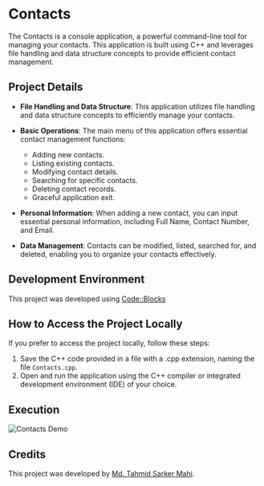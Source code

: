 # Contacts

The Contacts is a console application, a powerful command-line tool for managing your contacts. This application is built using C++ and leverages file handling and data structure concepts to provide efficient contact management.

## Project Details

- **File Handling and Data Structure**: This application utilizes file handling and data structure concepts to efficiently manage your contacts.

- **Basic Operations**: The main menu of this application offers essential contact management functions:
  - Adding new contacts.
  - Listing existing contacts.
  - Modifying contact details.
  - Searching for specific contacts.
  - Deleting contact records.
  - Graceful application exit.

- **Personal Information**: When adding a new contact, you can input essential personal information, including Full Name, Contact Number, and Email.

- **Data Management**: Contacts can be modified, listed, searched for, and deleted, enabling you to organize your contacts effectively.

## Development Environment

This project was developed using [Code::Blocks](https://en.wikipedia.org/wiki/Code::Blocks)

## How to Access the Project Locally

If you prefer to access the project locally, follow these steps:

1. Save the C++ code provided in a file with a .cpp extension, naming the file `Contacts.cpp`.
2. Open and run the application using the C++ compiler or integrated development environment (IDE) of your choice.

## Execution

![Contacts Demo](https://github.com/tahmid-sarker/Contacts/assets/155368091/19f88139-23dc-49b4-a7ae-f09652ac1031)

## Credits

This project was developed by [Md. Tahmid Sarker Mahi](https://tahmid-sarker.github.io).